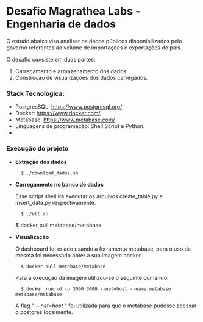 # Desafio Magrathea Labs - Engenharia de dados

O estudo abaixo visa analisar os dados públicos disponibilizados pelo governo referentes ao volume de importações e exportações do país.

O desafio consiste em duas partes: 

1. Carregamento e armazenamento dos dados
2. Construção de visualizações dos dados carregados.


### Stack Tecnológica:

- PostgresSQL: https://www.postgresql.org/
- Docker: https://www.docker.com/
- Metabase: https://www.metabase.com/
- Linguagens de programação: Shell Script e Python.
- 

### Execução do projeto

- **Extração dos dados**
    
        $ ./download_dados.sh

- **Carregamento no banco de dados**
    
    Esse script shell ira executar os arquivos create_table.py e insert_data.py respectivamente. 

        $ ./elt.sh



    $  docker pull metabase/metabase


- **Visualização**

    O dashboard foi criado usando a ferramenta metabase, para o uso da mesma foi necessário obter a sua imagem docker.

        $ docker pull metabase/metabase
    
    Para a execução da imagem utilizou-se o seguinte comando:

        $ docker run -d -p 3000:3000 --net=host --name metabase metabase/metabase


    A flag " *--net=host* " foi utilizada para que o metabase pudesse acessar o postgres localmente. 